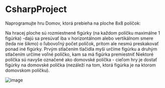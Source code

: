 # CsharpProject
Naprogramujte hru Domov, ktorá prebieha na ploche 8x8 políčok:

Na hracej ploche sú rozmiestnené figúrky (na každom políčku maximálne 1 figúrka) -dajú sa presúvať iba v horizontálnom alebo vertikálnom smere (teda nie šikmo) o ľubovoľný počet políčok, pritom ale nesmú preskakovať ponad iné figúrky.
Prvým stlačením tlačidla myši určíme figúrku a druhým stlačením určíme voľné políčko, kam sa má figúrka premiestniť
Niektoré políčka sú navyše označené ako domovské políčka - cieľom hry je dostať figúrky na domovské políčka (nezáleží na tom, ktorá figúrka je na ktorom domovskom políčku).


![image](https://github.com/JackThe3/CsharpProject/assets/105307864/9b2193cd-49e2-4baa-ac21-af6e5fd238f8)
